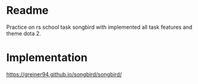 # Readme
Practice on rs school task songbird with implemented all task features and theme dota 2.
# Implementation
https://greiner94.github.io/songbird/songbird/
